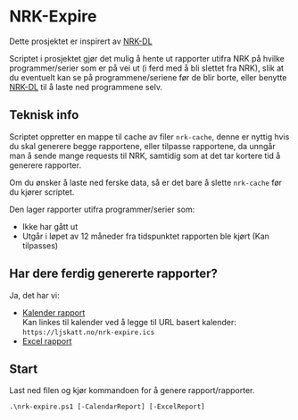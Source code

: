 # NRK-Expire
Dette prosjektet er inspirert av [NRK-DL](https://github.com/ljskatt/nrk-dl)

Scriptet i prosjektet gjør det mulig å hente ut rapporter utifra NRK på hvilke programmer/serier som er på vei ut (i ferd med å bli slettet fra NRK), slik at du eventuelt kan se på programmene/seriene før de blir borte, eller benytte [NRK-DL](https://github.com/ljskatt/nrk-dl) til å laste ned programmene selv.

## Teknisk info
Scriptet oppretter en mappe til cache av filer `nrk-cache`, denne er nyttig hvis du skal generere begge rapportene, eller tilpasse rapportene, da unngår man å sende mange requests til NRK, samtidig som at det tar kortere tid å generere rapporter.

Om du ønsker å laste ned ferske data, så er det bare å slette `nrk-cache` før du kjører scriptet.

Den lager rapporter utifra programmer/serier som:

- Ikke har gått ut
- Utgår i løpet av 12 måneder fra tidspunktet rapporten ble kjørt (Kan tilpasses)

## Har dere ferdig genererte rapporter?
Ja, det har vi:

- [Kalender rapport](https://ljskatt.no/nrk-expire.ics)<br>Kan linkes til kalender ved å legge til URL basert kalender: `https://ljskatt.no/nrk-expire.ics`
- [Excel rapport](https://ljskatt.no/nrk-expire.xlxs)

## Start
Last ned filen og kjør kommandoen for å genere rapport/rapporter.

`.\nrk-expire.ps1 [-CalendarReport] [-ExcelReport]`